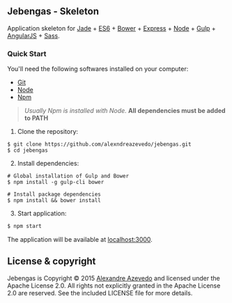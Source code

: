 Jebengas - Skeleton
-------------------

Application skeleton for [Jade](http://jade-lang.com) + [ES6](https://developer.mozilla.org/en/docs/Web/JavaScript/New_in_JavaScript/ECMAScript_6_support_in_Mozilla) + [Bower](http://bower.io) + [Express](http://expressjs.com) + [Node](https://nodejs.org) + [Gulp](http://gulpjs.com/) + [AngularJS](https://angularjs.org) + [Sass](http://sass-lang.com).


### Quick Start

You'll need the following softwares installed on your computer:
* [Git](https://git-scm.com)
* [Node](https://nodejs.org)
* [Npm](https://www.npmjs.com)

> _Usually Npm is installed with Node._
> __All dependencies must be added to PATH__

1. Clone the repository:

  ```
  $ git clone https://github.com/alexndreazevedo/jebengas.git
  $ cd jebengas
  ```

2. Install dependencies:

  ```
  # Global installation of Gulp and Bower
  $ npm install -g gulp-cli bower

  # Install package dependencies
  $ npm install && bower install
  ```

3. Start application:

  ```sh
  $ npm start
  ```


The application will be available at [localhost:3000](http://localhost:3000).


License & copyright
-------------------

Jebengas is Copyright &copy; 2015 [Alexandre Azevedo](https://github.com/alexndreazevedo) and licensed under the Apache License 2.0. All rights not explicitly granted in the Apache License 2.0 are reserved. See the included LICENSE file for more details.
